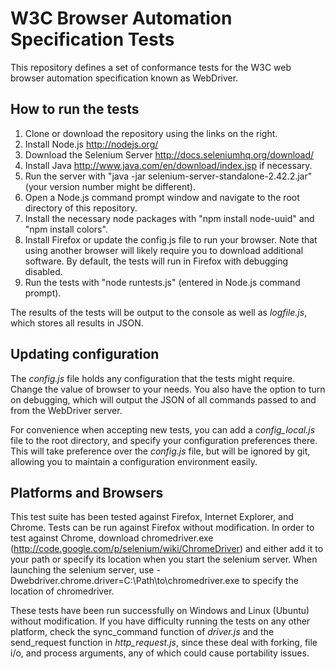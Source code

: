 # W3C Browser Automation Specification Tests

This repository defines a set of conformance tests for the W3C web
browser automation specification known as WebDriver.

## How to run the tests

1. Clone or download the repository using the links on the right.
2. Install Node.js http://nodejs.org/
3. Download the Selenium Server http://docs.seleniumhq.org/download/
4. Install Java http://www.java.com/en/download/index.jsp if necessary.
5. Run the server with "java -jar selenium-server-standalone-2.42.2.jar"
   (your version number might be different).
6. Open a Node.js command prompt window and navigate to the root directory
   of this repository.
7. Install the necessary node packages with "npm install node-uuid" and "npm 
   install colors".
8. Install Firefox or update the config.js file to run your browser. Note that
   using another browser will likely require you to download additional 
   software. By default, the tests will run in Firefox with debugging disabled.
9. Run the tests with "node runtests.js" (entered in Node.js command prompt).

The results of the tests will be output to the console as well as _logfile.js_,
which stores all results in JSON.

## Updating configuration

The _config.js_ file holds any configuration that the tests might
require. Change the value of browser to your needs. You also have the option to
turn on debugging, which will output the JSON of all commands passed to and from
the WebDriver server.

For convenience when accepting new tests, you can add a _config_local.js_ file
to the root directory, and specify your configuration preferences there. This 
will take preference over the _config.js_ file, but will be ignored by git, 
allowing you to maintain a configuration environment easily.

## Platforms and Browsers
This test suite has been tested against Firefox, Internet Explorer, and Chrome.
Tests can be run against Firefox without modification. In order to test against
Chrome, download chromedriver.exe 
(http://code.google.com/p/selenium/wiki/ChromeDriver) and either add it to your
path or specify its location when you start the selenium server. When launching
the selenium server, use -Dwebdriver.chrome.driver=C:\Path\to\chromedriver.exe 
to specify the location of chromedriver.

These tests have been run successfully on Windows and Linux (Ubuntu) without 
modification. If you have difficulty running the tests on any other platform, 
check the sync_command function of _driver.js_ and the send_request function in
_http_request.js_, since these deal with forking, file i/o, and process
arguments, any of which could cause portability issues.